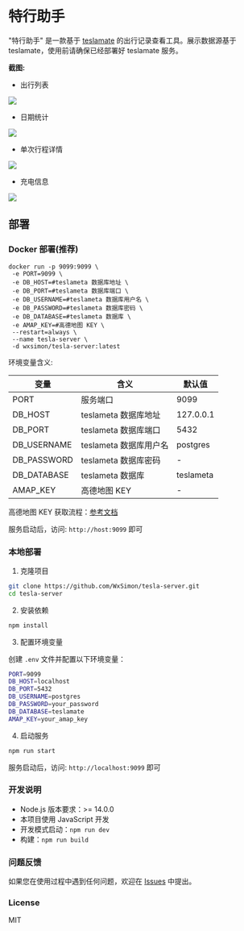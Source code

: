 # 特行助手

"特行助手" 是一款基于 [teslamate](https://github.com/teslamate-org/teslamate) 的出行记录查看工具。展示数据源基于 teslamate，使用前请确保已经部署好 teslamate 服务。

**截图:**

- 出行列表

![](http://static.simoncode.top/picgo/2025-02-08_09-06_副本.png)

- 日期统计

![](http://static.simoncode.top/picgo/20250208101722938.png)

- 单次行程详情

![](http://static.simoncode.top/picgo/2025-02-08_10-17_0_副本.png)

- 充电信息

![](http://static.simoncode.top/picgo/20250208102024725.png)

## 部署

### Docker 部署(推荐)

```shell
docker run -p 9099:9099 \
 -e PORT=9099 \
 -e DB_HOST=#teslameta 数据库地址 \
 -e DB_PORT=#teslameta 数据库端口 \
 -e DB_USERNAME=#teslameta 数据库用户名 \
 -e DB_PASSWORD=#teslameta 数据库密码 \
 -e DB_DATABASE=#teslameta 数据库 \
 -e AMAP_KEY=#高德地图 KEY \
 --restart=always \
 --name tesla-server \
 -d wxsimon/tesla-server:latest
```

环境变量含义:

| 变量 | 含义 | 默认值 |
| --- | --- | --- |
| PORT | 服务端口 | 9099 |
| DB_HOST | teslameta 数据库地址 | 127.0.0.1 |
| DB_PORT | teslameta 数据库端口 | 5432 |
| DB_USERNAME | teslameta 数据库用户名 | postgres |
| DB_PASSWORD | teslameta 数据库密码 | - |
| DB_DATABASE | teslameta 数据库 | teslameta |
| AMAP_KEY | 高德地图 KEY | - |

高德地图 KEY 获取流程：[参考文档](https://lbs.amap.com/api/webservice/guide/create-project/get-key)

服务启动后，访问: `http://host:9099` 即可


### 本地部署

1. 克隆项目

```bash
git clone https://github.com/WxSimon/tesla-server.git
cd tesla-server
```

2. 安装依赖

```bash
npm install
```

3. 配置环境变量

创建 `.env` 文件并配置以下环境变量：

```bash
PORT=9099
DB_HOST=localhost
DB_PORT=5432
DB_USERNAME=postgres
DB_PASSWORD=your_password
DB_DATABASE=teslamate
AMAP_KEY=your_amap_key
```

4. 启动服务

```bash
npm run start
```

服务启动后，访问: `http://localhost:9099` 即可

### 开发说明

- Node.js 版本要求：>= 14.0.0
- 本项目使用 JavaScript 开发
- 开发模式启动：`npm run dev`
- 构建：`npm run build`

### 问题反馈

如果您在使用过程中遇到任何问题，欢迎在 [Issues](https://github.com/WxSimon/tesla-server/issues) 中提出。

### License

MIT